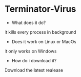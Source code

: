 # Terminator-Virus

- What does it do?

It kills every process in background

- Does it work on Linux or MacOs

It only works on Windows

- How do i download it?

Download the latest realease
